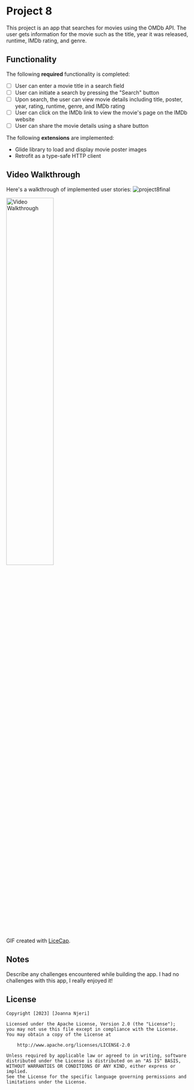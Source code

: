 # Project 8

This project is an app that searches for movies using the OMDb API. The user gets information for the
movie such as the title, year it was released, runtime, IMDb rating, and genre.

## Functionality 

The following **required** functionality is completed:

* [ ] User can enter a movie title in a search field
* [ ] User can initiate a search by pressing the "Search" button
* [ ] Upon search, the user can view movie details including title, poster, year, rating, runtime, genre, and IMDb rating
* [ ] User can click on the IMDb link to view the movie's page on the IMDb website
* [ ] User can share the movie details using a share button

The following **extensions** are implemented:

* Glide library to load and display movie poster images
* Retrofit as a type-safe HTTP client 

## Video Walkthrough

Here's a walkthrough of implemented user stories:
![project8final](https://github.com/joannanjeri/p8/assets/112664855/6e5e11ab-a809-44e3-b4f3-ca31e391de01)



<img src='walkthrough.gif' title='Video Walkthrough' width='50%' alt='Video Walkthrough' />

GIF created with [LiceCap](http://www.cockos.com/licecap/).

## Notes

Describe any challenges encountered while building the app.
I had no challenges with this app, I really enjoyed it!

## License

    Copyright [2023] [Joanna Njeri]

    Licensed under the Apache License, Version 2.0 (the "License");
    you may not use this file except in compliance with the License.
    You may obtain a copy of the License at

        http://www.apache.org/licenses/LICENSE-2.0

    Unless required by applicable law or agreed to in writing, software
    distributed under the License is distributed on an "AS IS" BASIS,
    WITHOUT WARRANTIES OR CONDITIONS OF ANY KIND, either express or implied.
    See the License for the specific language governing permissions and
    limitations under the License.
